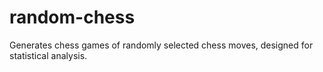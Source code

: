 # random-chess
Generates chess games of randomly selected chess moves, designed for statistical analysis.

